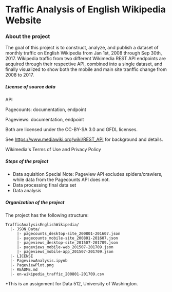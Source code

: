 # Traffic Analysis of English Wikipedia Website

### About the project
The goal of this project is to construct, analyze, and publish a dataset of monthly traffic on English Wikipedia from Jan 1st, 2008 through Sep 30th, 2017. Wikipedia traffic from two different Wikimedia REST API endpoints are acquired through their respective API, combined into a single dataset, and finally visualized to show both the mobile and main site tranffic change from 2008 to 2017.

##### License of source data
API

Pagecounts: documentation, endpoint

Pageviews: documentation, endpoint

Both are licensed under the CC-BY-SA 3.0 and GFDL licenses.

See https://www.mediawiki.org/wiki/REST_API for background and details.

Wikimedia's Terms of Use and Privacy Policy

##### Steps of the project
* Data aquisition
  Special Note: Pageview API excludes spiders/crawlers, while data from the Pagecounts API does not.
* Data processing
  final data set
* Data analysis

##### Organization of the project

The project has the following structure:

```
TrafficAnalysisEnglishWikipedia/
  |- JSON_Data/
     |- pagecounts_desktop-site_200801-201607.json
     |- pagecounts_mobile-site_200801-201607.json 
     |- pageviews_desktop-site_201507-201709.json
     |- pageviews_mobile-web_201507-201709.json
     |- pageviews_mobile-app_201507-201709.json
  |- LICENSE
  |- PageviewAnalysis.ipynb
  |- PageviewPlot.png
  |- README.md
  |- en-wikipedia_traffic_200801-201709.csv
```
*This is an assignment for Data 512, University of Washington.

